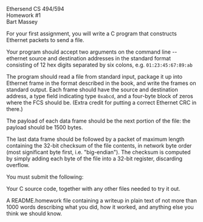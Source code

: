Ethersend CS 494/594  
Homework #1  
Bart Massey

For your first assignment, you will write a C program that constructs Ethernet packets to send a file.

Your program should accept two arguments on the command line -- ethernet source and destination addresses in the standard format consisting of 12 hex digits separated by six colons, e.g. `01:23:45:67:89:ab`

The program should read a file from standard input, package it up into Ethernet frame in the format described in the book, and write the frames on standard output. Each frame should have the source and destination address, a type field indicating type `0xabcd`, and a four-byte block of zeros where the FCS should be. (Extra credit for putting a correct Ethernet CRC in there.)

The payload of each data frame should be the next portion of the file: the payload should be 1500 bytes.

The last data frame should be followed by a packet of maximum length containing the 32-bit checksum of the file contents, in network byte order (most significant byte first, i.e. "big-endian"). The checksum is computed by simply adding each byte of the file into a 32-bit register, discarding overflow.

You must submit the following:

Your C source code, together with any other files needed to try it out.

A README.homework file containing a writeup in plain text of not more than 1000 words describing what you did, how it worked, and anything else you think we should know.

